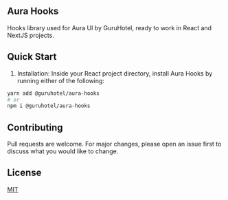 ## Aura Hooks

Hooks library used for Aura UI by GuruHotel, ready to work in React and NextJS projects.

## Quick Start

1. Installation: Inside your React project directory, install Aura Hooks by running either of the following:

```bash
yarn add @guruhotel/aura-hooks
# or
npm i @guruhotel/aura-hooks
```

## Contributing

Pull requests are welcome. For major changes, please open an issue first to discuss what you would like to change.

## License

[MIT](https://choosealicense.com/licenses/mit/)
